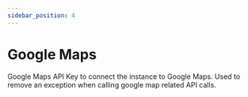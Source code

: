 ```yaml
---
sidebar_position: 4
---
```


# Google Maps

Google Maps API Key to connect the instance to Google Maps. Used to remove an exception when calling google map related API calls.
